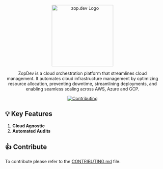 <p align="center">
  <img src="https://zop.dev/resources/cdn/newsletter/zopdev-transparent-logo.png" alt="zop.dev Logo" width="200">
</p>

<p align="center">ZopDev is a cloud orchestration platform that streamlines cloud management. It automates cloud infrastructure management by optimizing resource allocation, preventing downtime, streamlining deployments, and enabling seamless scaling across AWS, Azure and GCP.</p>

<p align="center">
  </a>
  <a href="./CONTRIBUTING.md">
    <img src="https://img.shields.io/badge/Contribute-Guide-orange?style=for-the-badge" alt="Contributing">
  </a>
</p>

## 💡 **Key Features**

1. **Cloud Agnostic**  
2. **Automated Audits**   

## 👍 **Contribute**

To contribute please refer to the [CONTRIBUTING.md](./CONTRIBUTING.md) file.

